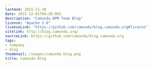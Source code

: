 ```yaml
---
lastmod: 2015-11-30
date: 2015-12-01T04:20:00Z
description: "Camunda BPM Team Blog"
license: "Apache 2.0"
licenseLink: "https://github.com/camunda/blog.camunda.org#license"
sitelink: http://blog.camunda.org/
sourceLink: https://github.com/camunda/blog.camunda.org
tags:
- company
- blog
thumbnail: /images/camunda-blog.png
title: Camunda Blog
---
```


